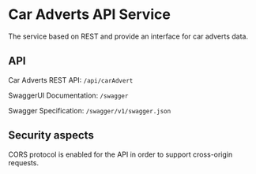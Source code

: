 ﻿# Car Adverts API Service

The service based on REST and provide an interface for car adverts data.

## API

Car Adverts REST API: `/api/carAdvert`

SwaggerUI Documentation: `/swagger`

Swagger Specification: `/swagger/v1/swagger.json`

## Security aspects

CORS protocol is enabled for the API in order to support cross-origin requests.